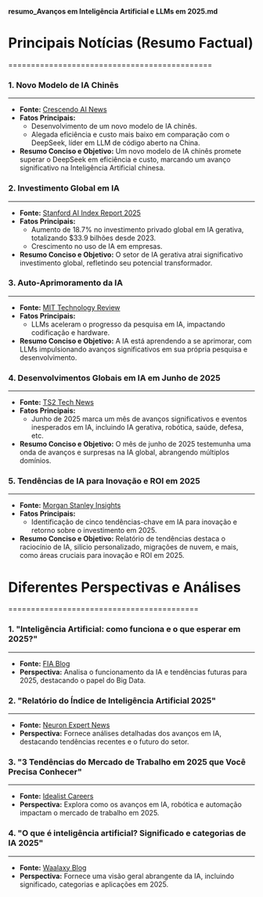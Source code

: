 **resumo_Avanços em Inteligência Artificial e LLMs em 2025.md**

# **Principais Notícias (Resumo Factual)**
=============================================

### **1. Novo Modelo de IA Chinês**
---------------------------

* **Fonte:** [Crescendo AI News](https://www.crescendo.ai/news/latest-ai-news-and-updates)
* **Fatos Principais:**
	+ Desenvolvimento de um novo modelo de IA chinês.
	+ Alegada eficiência e custo mais baixo em comparação com o DeepSeek, líder em LLM de código aberto na China.
* **Resumo Conciso e Objetivo:** Um novo modelo de IA chinês promete superar o DeepSeek em eficiência e custo, marcando um avanço significativo na Inteligência Artificial chinesa.

### **2. Investimento Global em IA**
-------------------------------

* **Fonte:** [Stanford AI Index Report 2025](https://hai.stanford.edu/ai-index/2025-ai-index-report)
* **Fatos Principais:**
	+ Aumento de 18.7% no investimento privado global em IA gerativa, totalizando $33.9 bilhões desde 2023.
	+ Crescimento no uso de IA em empresas.
* **Resumo Conciso e Objetivo:** O setor de IA gerativa atrai significativo investimento global, refletindo seu potencial transformador.

### **3. Auto-Aprimoramento da IA**
------------------------------

* **Fonte:** [MIT Technology Review](https://www.technologyreview.com/2025/08/06/1121193/five-ways-that-ai-is-learning-to-improve-itself/)
* **Fatos Principais:**
	+ LLMs aceleram o progresso da pesquisa em IA, impactando codificação e hardware.
* **Resumo Conciso e Objetivo:** A IA está aprendendo a se aprimorar, com LLMs impulsionando avanços significativos em sua própria pesquisa e desenvolvimento.

### **4. Desenvolvimentos Globais em IA em Junho de 2025**
-------------------------------------------------

* **Fonte:** [TS2 Tech News](https://ts2.tech/en/june-2025-ai-news-roundup-breakthroughs-surprises-and-global-developments/)
* **Fatos Principais:**
	+ Junho de 2025 marca um mês de avanços significativos e eventos inesperados em IA, incluindo IA gerativa, robótica, saúde, defesa, etc.
* **Resumo Conciso e Objetivo:** O mês de junho de 2025 testemunha uma onda de avanços e surpresas na IA global, abrangendo múltiplos domínios.

### **5. Tendências de IA para Inovação e ROI em 2025**
-------------------------------------------------

* **Fonte:** [Morgan Stanley Insights](https://www.morganstanley.com/insights/articles/ai-trends-reasoning-frontier-models-2025-tmt)
* **Fatos Principais:**
	+ Identificação de cinco tendências-chave em IA para inovação e retorno sobre o investimento em 2025.
* **Resumo Conciso e Objetivo:** Relatório de tendências destaca o raciocínio de IA, silício personalizado, migrações de nuvem, e mais, como áreas cruciais para inovação e ROI em 2025.

# **Diferentes Perspectivas e Análises**
==========================================

### **1. "Inteligência Artificial: como funciona e o que esperar em 2025?"**
-------------------------------------------------------------------

* **Fonte:** [FIA Blog](https://fia.com.br/blog/inteligencia-artificial/)
* **Perspectiva:** Analisa o funcionamento da IA e tendências futuras para 2025, destacando o papel do Big Data.

### **2. "Relatório do Índice de Inteligência Artificial 2025"**
---------------------------------------------------------

* **Fonte:** [Neuron Expert News](https://neuron.expert/news/artificial-intelligence-index-report-2025/12647/pt/)
* **Perspectiva:** Fornece análises detalhadas dos avanços em IA, destacando tendências recentes e o futuro do setor.

### **3. "3 Tendências do Mercado de Trabalho em 2025 que Você Precisa Conhecer"**
-------------------------------------------------------------------------

* **Fonte:** [Idealist Careers](https://www.idealist.org/pt/careers/3-tendencias-do-mercado-de-trabalho-em-2025-que-voce-precisa-conhecer)
* **Perspectiva:** Explora como os avanços em IA, robótica e automação impactam o mercado de trabalho em 2025.

### **4. "O que é inteligência artificial? Significado e categorias de IA 2025"**
-------------------------------------------------------------------------

* **Fonte:** [Waalaxy Blog](https://blog.waalaxy.com/pt/o-que-e-inteligencia-artificial/)
* **Perspectiva:** Fornece uma visão geral abrangente da IA, incluindo significado, categorias e aplicações em 2025.